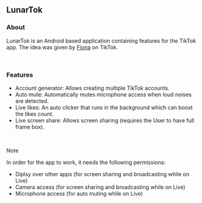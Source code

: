## LunarTok

### About
LunarTok is an Android based application containing features for the TikTok app. The idea was given by [Fiona](https://tiktok.com/@fiona_natasha) on TikTok.

<br>  

### Features
- Account generator: Allows creating multiple TikTok accounts.
- Auto mute: Automatically mutes microphone access when loud noises are detected.
- Live likes: An auto clicker that runs in the background which can boost the likes count.
- Live screen share: Allows screen sharing (requires the User to have full frame box).

<br>  

> [!NOTE]
> In order for the app to work, it needs the following permissions:
> 
> - Diplsy over other apps (for screen sharing and broadcasting while on Live)
> - Camera access (for screen sharing and broadcasting while on Live)
> - Microphone access (for auto muting while on Live)
